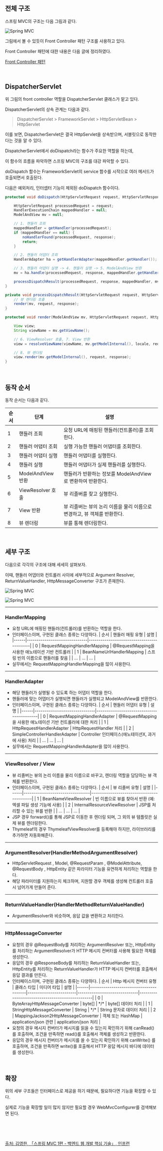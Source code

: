 <br />

## 전체 구조

스프링 MVC의 구조는 다음 그림과 같다.

<p></p>

![Spring MVC](https://github.com/Heejinee3/Study/blob/master/Web/Spring%20Boot/Figure/Figure31.png?raw=true)

<p></p>

그림에서 볼 수 있듯이 Front Controller 패턴 구조를 사용하고 있다.

Front Controller 패턴에 대한 내용은 다음 글에 정리하였다.

[Front Controller 패턴](https://heejinee3.tistory.com/38)

<br />

## DispatcherServlet

위 그림의 front controller 역할을 DispatcherServlet 클래스가 맡고 있다.

DispatcherServlet의 상속 관계는 다음과 같다.

> DispatcherServlet > FrameworkServlet > HttpServletBean > HttpServlet

이를 보면, DispatcherServlet은 결국 HttpServlet을 상속받으며, 서블릿으로 동작한다는 것을 알 수 있다.

<p></p>

DispatcherServlet에서 doDispatch라는 함수가 주요한 역할을 하는데,

이 함수의 흐름을 파악하면 스프링 MVC의 구조를 대강 파악할 수 있다.

doDispatch 함수는 FrameworkServlet의 service 함수를 시작으로 여러 메서드가 호출되면서 호출된다.

다음은 예외처리, 인터셉터 기능이 제외된 doDispatch 함수이다.

```java
protected void doDispatch(HttpServletRequest request, HttpServletResponseresponse) throws Exception {

    HttpServletRequest processedRequest = request;
    HandlerExecutionChain mappedHandler = null;
    ModelAndView mv = null;

    // 1. 핸들러 조회
    mappedHandler = getHandler(processedRequest);
    if (mappedHandler == null) {
        noHandlerFound(processedRequest, response);
        return;
    }

    // 2. 핸들러 어댑터 조회
    HandlerAdapter ha = getHandlerAdapter(mappedHandler.getHandler());

    // 3. 핸들러 어댑터 실행 -> 4. 핸들러 실행 -> 5. ModelAndView 반환
    mv = ha.handle(processedRequest, response, mappedHandler.getHandler());

    processDispatchResult(processedRequest, response, mappedHandler, mv, dispatchException);
}

private void processDispatchResult(HttpServletRequest request, HttpServletResponse response, HandlerExecutionChain mappedHandler, ModelAndView mv, Exception exception) throws Exception {
    // 뷰 렌더링 호출
    render(mv, request, response);
}

protected void render(ModelAndView mv, HttpServletRequest request, HttpServletResponse response) throws Exception {

    View view;
    String viewName = mv.getViewName();

    // 6. ViewResolver 호출, 7. View 반환
    view = resolveViewName(viewName, mv.getModelInternal(), locale, request);

    // 8. 뷰 렌더링
    view.render(mv.getModelInternal(), request, response);
}
```

<br />

## 동작 순서

동작 순서는 다음과 같다.

| 순서 | 단계               | 설명                                                                     |
| ---- | ------------------ | ------------------------------------------------------------------------ |
| 1    | 핸들러 조회        | 요청 URL에 매핑된 핸들러(컨트롤러)를 조회한다.                           |
| 2    | 핸들러 어댑터 조회 | 실행 가능한 핸들러 어댑터를 조회한다.                                    |
| 3    | 핸들러 어댑터 실행 | 핸들러 어댑터를 실행한다.                                                |
| 4    | 핸들러 실행        | 핸들러 어댑터가 실제 핸들러를 실행한다.                                  |
| 5    | ModelAndView 반환  | 핸들러가 반환하는 정보를 ModelAndView로 변환하여 반환한다.               |
| 6    | ViewResolver 호출  | 뷰 리졸버를 찾고 실행한다.                                               |
| 7    | View 반환          | 뷰 리졸버는 뷰의 논리 이름을 물리 이름으로 변경하고, 뷰 객체를 반환한다. |
| 8    | 뷰 렌더링          | 뷰를 통해 렌더링한다.                                                    |

<br />

## 세부 구조

다음으로 각각의 구조에 대해 세세히 살펴보자.

이때, 핸들러 어댑터와 컨트롤러 사이에 세부적으로 Argument Resolver, ReturnValueHandler, HttpMessageConverter 구조가 존재한다.

<p></p>

![Spring MVC](https://github.com/Heejinee3/Study/blob/master/Web/Spring%20Boot/Figure/Figure32.png?raw=true)

![Spring MVC](https://github.com/Heejinee3/Study/blob/master/Web/Spring%20Boot/Figure/Figure33.png?raw=true)

<hr />

### HandlerMapping

- 요청 URL에 매핑된 핸들러(컨트롤러)를 반환하는 역할을 한다.
- 인터페이스이며, 구현된 클래스 종류는 다양하다.
  | 순서 | 핸들러 매핑 유형 | 설명 |
  |------|-------------------------------|--------------------------------------------|
  | 0 | RequestMappingHandlerMapping | @RequestMapping을 사용한 애노테이션 기반 컨트롤러 |
  | 1 | BeanNameUrlHandlerMapping | 스프링 빈의 이름으로 핸들러를 찾음 |
  | ... | ... | ... |
- 실무에서는 RequestMappingHandlerMapping을 많이 사용한다.

<hr />

### HandlerAdapter

- 해당 핸들러가 실행될 수 있도록 하는 어댑터 역할을 한다.
- 핸들러에 맞는 어뎁터가 실행되면 핸들러가 실행되고 ModelAndView를 반환한다.
- 인터페이스이며, 구현된 클래스 종류는 다양하다.
  | 순서 | 핸들러 어댑터 유형 | 설명 |
  |------|-------------------------------|--------------------------------------------|
  | 0 | RequestMappingHandlerAdapter | @RequestMapping을 사용한 애노테이션 기반 컨트롤러에 대한 처리 |
  | 1 | HttpRequestHandlerAdapter | HttpRequestHandler 처리 |
  | 2 | SimpleControllerHandlerAdapter | Controller 인터페이스(애노테이션X, 과거에 사용) 처리 |
  | ... | ... | ... |
- 실무에서는 RequestMappingHandlerAdapter을 많이 사용한다.

<hr />

### ViewResolver / View

- 뷰 리졸버는 뷰의 논리 이름을 물리 이름으로 바꾸고, 렌더링 역할을 담당하는 뷰 객체를 반환한다.
- 인터페이스이며, 구현된 클래스 종류는 다양하다.
  | 순서 | 뷰 리졸버 유형 | 설명 |
  |------|----------------------------------|--------------------------------------------|
  | 1 | BeanNameViewResolver | 빈 이름으로 뷰를 찾아서 반환 (예: 엑셀 파일 생성 기능에 사용) |
  | 2 | InternalResourceViewResolver | JSP를 처리할 수 있는 뷰를 반환 |
  | ... | ... | ... |
- JSP 경우 forward()를 통해 JSP로 이동한 후 렌더링 되며, 그 외의 뷰 템플릿은 실제 뷰를 렌더링한다.
- Thymeleaf의 경우 ThymeleafViewResolver를 등록해야 하지만, 라이브러리를 추가하면 자동화해준다.

<hr />

### ArgumentResolver(HandlerMethodArgumentResolver)

- HttpServletRequest , Model, @RequestParam , @ModelAttribute, @RequestBody , HttpEntity 같은 파라미터 기능을 유연하게 처리하는 역할을 한다.
- 해당 파라미터를 지원하는지 체크하며, 지원할 경우 객체를 생성해 컨트롤러 호출 시 넘어가게 만들어 준다.

<hr />

### ReturnValueHandler(HandlerMethodReturnValueHandler)

- ArgumentResolver와 비슷하며, 응답 값을 변환하고 처리한다.

<hr />

### HttpMessageConverter

- 요청의 경우 @RequestBody를 처리하는 ArgumentResolver 또는, HttpEntity를 처리하는 ArgumentResolver가 HTTP 메시지 컨버터를 사용해 필요한 객체를 생성한다.
- 응답의 경우 @ResponseBody를 처리하는 ReturnValueHandler 또는, HttpEntity를 처리하는 ReturnValueHandler가 HTTP 메시지 컨버터를 호출해서 응답 결과를 만든다.
- 인터페이스이며, 구현된 클래스 종류는 다양하다.
  | 순서 | Http 메시지 컨버터 유형 | 클래스 타입 | 미디어 타입 | 설명 |
  |------|-----------------------------------------|-------------------------|-------------------------------|--------------------------------------------------|
  | 0 | ByteArrayHttpMessageConverter | byte[] | \*/\* | byte[] 데이터 처리 |
  | 1 | StringHttpMessageConverter | String | \*/\* | String 문자로 데이터 처리 |
  | 2 | MappingJackson2HttpMessageConverter | 객체 또는 HashMap | application/json 관련 | application/json 처리 |
- 요청의 경우 메시지 컨버터가 메시지를 읽을 수 있는지 확인하기 위해 canRead() 를 호출하며, 조건을 만족하면 read()를 호출해서 객체를 생성하고 반환한다.
- 응답의 경우 메시지 컨버터가 메시지를 쓸 수 있는지 확인하기 위해 canWrite() 를 호출하며, 조건을 만족하면 write()를 호출해서 HTTP 응답 메시지 바디에 데이터를 생성한다.

<br />

## 확장

위의 세부 구조들은 인터페이스로 제공을 하기 때문에, 필요하다면 기능을 확장할 수 있다.

실제로 기능을 확장할 일이 많지 않지만 필요할 경우 WebMvcConfigurer를 검색해보면 된다.

<br />
<br />
<br />

[출처: 김영한, 「스프링 MVC 1편 - 백엔드 웹 개발 핵심 기술」, 인프런](https://www.inflearn.com/course/%EC%8A%A4%ED%94%84%EB%A7%81-mvc-1)

<br />

